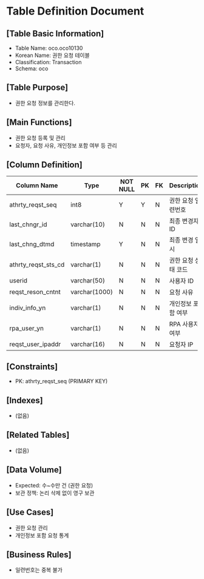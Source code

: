 # Table Definition Document

## [Table Basic Information]
- Table Name: oco.oco10130
- Korean Name: 권한 요청 테이블
- Classification: Transaction
- Schema: oco

## [Table Purpose]
- 권한 요청 정보를 관리한다.

## [Main Functions]
- 권한 요청 등록 및 관리
- 요청자, 요청 사유, 개인정보 포함 여부 등 관리

## [Column Definition]

| Column Name | Type | NOT NULL | PK | FK | Description |
|-------------|------|----------|----|----|-------------|
| athrty_reqst_seq | int8 | Y | Y | N | 권한 요청 일련번호 |
| last_chngr_id | varchar(10) | N | N | N | 최종 변경자 ID |
| last_chng_dtmd | timestamp | Y | N | N | 최종 변경 일시 |
| athrty_reqst_sts_cd | varchar(1) | N | N | N | 권한 요청 상태 코드 |
| userid | varchar(50) | N | N | N | 사용자 ID |
| reqst_reson_cntnt | varchar(1000) | N | N | N | 요청 사유 |
| indiv_info_yn | varchar(1) | N | N | N | 개인정보 포함 여부 |
| rpa_user_yn | varchar(1) | N | N | N | RPA 사용자 여부 |
| reqst_user_ipaddr | varchar(16) | N | N | N | 요청자 IP |

## [Constraints]
- PK: athrty_reqst_seq (PRIMARY KEY)

## [Indexes]
- (없음)

## [Related Tables]
- (없음)

## [Data Volume]
- Expected: 수~수만 건 (권한 요청)
- 보관 정책: 논리 삭제 없이 영구 보관

## [Use Cases]
- 권한 요청 관리
- 개인정보 포함 요청 통계

## [Business Rules]
- 일련번호는 중복 불가 
